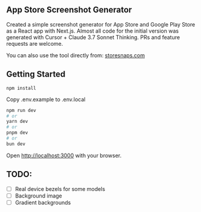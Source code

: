 ## App Store Screenshot Generator

Created a simple screenshot generator for App Store and Google Play Store as a React app with Next.js. Almost all code for the initial version was generated with Cursor + Claude 3.7 Sonnet Thinking. PRs and feature requests are welcome.

You can also use the tool directly from:
[storesnaps.com](https://www.storesnaps.com)

## Getting Started

`npm install`

Copy .env.example to .env.local

```bash
npm run dev
# or
yarn dev
# or
pnpm dev
# or
bun dev
```

Open [http://localhost:3000](http://localhost:3000) with your browser.

## TODO:

- [ ] Real device bezels for some models
- [ ] Background image
- [ ] Gradient backgrounds
